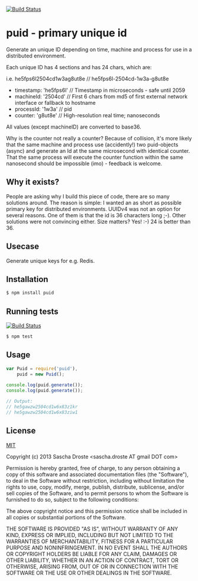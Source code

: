 [![Build Status](https://travis-ci.org/pid/puid.png)](https://travis-ci.org/pid/puid)

# puid - primary unique id 
Generate an unique ID depending on time, machine and process for use in a distributed environment.

Each unique ID has 4 sections and has 24 chars, which are:

  i.e. he5fps6l2504cd1w3ag8ut8e // he5fps6l-2504cd-1w3a-g8ut8e
 
  - timestamp:    'he5fps6l'  // Timestamp in microseconds - safe until 2059
  - machineId:    '2504cd'    // First 6 chars from md5 of first external network interface or fallback to hostname
  - processId:    '1w3a'      // pid
  - counter:      'g8ut8e'    // High-resolution real time; nanoseconds

All values (except machineID) are converted to base36.

Why is the counter not really a counter? Because of collision, it's more likely that the same machine and process use (accidently!) two puid-objects (async) and generate an Id at the same microsecond with identical counter. That the same process will execute the counter function within the same nanosecond should be impossible (imo) - feedback is welcome.

## Why it exists?
People are asking why I build this piece of code, there are so many solutions around.
The reason is simple: I wanted an as short as possible primary key for distributed environments. UUIDv4 was not an option for several reasons. One of them is that the id is 36 characters long ;-). Other solutions were not convincing either. Size matters? Yes! :-) 24 is better than 36.

## Usecase
Generate unique keys for e.g. Redis.

## Installation

```bash
$ npm install puid
```

## Running tests

[![Build Status](https://travis-ci.org/pid/puid.png)](https://travis-ci.org/pid/puid)

```bash
$ npm test
```

## Usage

```js
var Puid = require('puid'),
    puid = new Puid();
    
console.log(puid.generate());
console.log(puid.generate());

// Output:
// he5gawzw2504cd1w6x83z1kr
// he5gawzw2504cd1w6x83ziw1
```

## License
[MIT](http://opensource.org/licenses/MIT)

Copyright (c) 2013 Sascha Droste &lt;sascha.droste AT gmail DOT com&gt;

Permission is hereby granted, free of charge, to any person obtaining a copy of this software and associated documentation files (the "Software"), to deal in the Software without restriction, including without limitation the rights to use, copy, modify, merge, publish, distribute, sublicense, and/or sell copies of the Software, and to permit persons to whom the Software is furnished to do so, subject to the following conditions:

The above copyright notice and this permission notice shall be included in all copies or substantial portions of the Software.

THE SOFTWARE IS PROVIDED "AS IS", WITHOUT WARRANTY OF ANY KIND, EXPRESS OR IMPLIED, INCLUDING BUT NOT LIMITED TO THE WARRANTIES OF MERCHANTABILITY, FITNESS FOR A PARTICULAR PURPOSE AND NONINFRINGEMENT. IN NO EVENT SHALL THE AUTHORS OR COPYRIGHT HOLDERS BE LIABLE FOR ANY CLAIM, DAMAGES OR OTHER LIABILITY, WHETHER IN AN ACTION OF CONTRACT, TORT OR OTHERWISE, ARISING FROM, OUT OF OR IN CONNECTION WITH THE SOFTWARE OR THE USE OR OTHER DEALINGS IN THE SOFTWARE.
